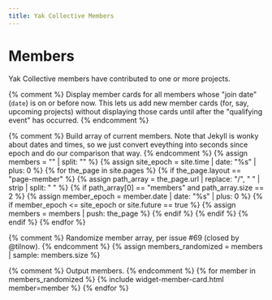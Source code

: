 ```yaml
---
title: Yak Collective Members
---
```


# Members

Yak Collective members have contributed to one or more projects.

{% comment %}
    Display member cards for all members whose "join date" (`date`)
    is on or before now. This lets us add new member cards (for,
    say, upcoming projects) without displaying those cards until
    after the "qualifying event" has occurred.
{% endcomment %}

{% comment %}
    Build array of current members. Note that Jekyll is wonky about
    dates and times, so we just convert eveything into seconds since
    epoch and do our comparison that way.
{% endcomment %}
{% assign members = "" | split: "" %}
{% assign site_epoch = site.time | date: "%s" | plus: 0 %}
{% for the_page in site.pages %}
    {% if the_page.layout == "page-member" %}
        {% assign path_array = the_page.url | replace: "/", " " | strip | split: " " %}
        {% if path_array[0] == "members" and path_array.size == 2 %}
            {% assign member_epoch = member.date | date: "%s" | plus: 0 %}
            {% if member_epoch <= site_epoch or site.future == true %}
                {% assign members = members | push: the_page %}
            {% endif %}
        {% endif %}
    {% endif %}
{% endfor %}

{% comment %}
    Randomize member array, per issue #69 (closed by @tilnow).
{% endcomment %}
{% assign members_randomized = members | sample: members.size %}

{% comment %}
    Output members.
{% endcomment %}
{% for member in members_randomized %}
    {% include widget-member-card.html member=member %}
{% endfor %}
